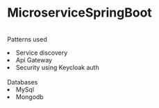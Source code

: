 # MicroserviceSpringBoot
<br>Patterns used</br>
  <li>Service discovery</li>
   <li>Api Gateway</li>
   <li>Security using Keycloak auth </li>
<br>Databases</br>
  <li>MySql</li>
  <li>Mongodb</li>
  
